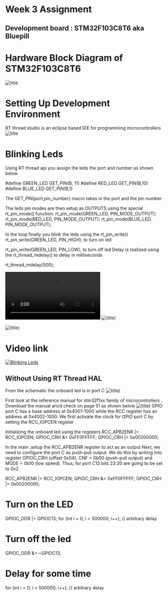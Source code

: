 # Week 3 Assignment


## Development board : STM32F103C8T6 aka Bluepill

# Hardware Block Diagram of STM32F103C8T6

![title](assets/bluepill.PNG)

# Setting Up Development Environment

RT thread studio is an eclipse based IDE for programming microcontrollers 
![title](assets/code.PNG)



# Blinking Leds
Using RT thread api you assign the leds the port and number as shown below 

#define GREEN_LED GET_PIN(B, 11)
#define RED_LED GET_PIN(B,10)
#define BLUE_LED GET_PIN(B,1)

The GET_PIN(port,pin_number) macro takes in the port and the pin number 

The leds pin modes are then setup as OUTPUTS using the special rt_pin_mode() function.
rt_pin_mode(GREEN_LED, PIN_MODE_OUTPUT);
rt_pin_mode(RED_LED, PIN_MODE_OUTPUT);
rt_pin_mode(BLUE_LED, PIN_MODE_OUTPUT);

In the loop finally you blink the leds using the  rt_pin_write()
rt_pin_write(GREEN_LED, PIN_HIGH); to turn on led 

rt_pin_write(GREEN_LED, PIN_LOW); to turn off led 
Delay is realized using the rt_thread_mdelay()  to delay in milliseconds

rt_thread_mdelay(500);

![](assets/leds.mp4)
![title](assets/blink.jpeg))

![title](assets/blink2.jpeg))



# Video link
[![Blinking Leds](./assets/blink.jpeg)](https://youtu.be/eHhJE-OexOc "Hooraay")

## Without Using RT Thread HAL 

From the schematic the onboard led is in port C
![title](assets/schematic.PNG))

First look at the reference manual for stm32f1xx family of microcontrollers . Download the manual ancd check on page 51 as shown below
![title](assets/memory_map.PNG))
GPIO port C has a base address at 0x4001-1000 while the RCC register has an address at 0x4002-1000.
We first activate the clock for GPIO port C by setting the RCC_IOPCEN register 


Initializing the onboard led using the registers
RCC_APB2ENR |= RCC_IOPCEN;
GPIOC_CRH &= 0xFF0FFFFF;
GPIOC_CRH |= 0x00200000;



In the main ,setup the RCC_APB2ENR register to act as an output
Next, we need to configure the port C as push-pull output. We do this by writing into register GPIOC_CRH (offset 0x04), CNF = 0b00 (push-pull output) and MODE = 0b10 (low speed). Thus, for port C13 bits 23:20 are going to be set to 0x2.

RCC_APB2ENR |= RCC_IOPCEN;
GPIOC_CRH   &= 0xFF0FFFFF;
GPIOC_CRH   |= 0x00200000;
   

# Turn on the LED
GPIOC_ODR |=  GPIOC13;
for (int i = 0; i < 500000; i++); // arbitrary delay

# Turn off the led
GPIOC_ODR &= ~GPIOC13;

# Delay for some time

for (int i = 0; i < 500000; i++); // arbitrary delay
 
